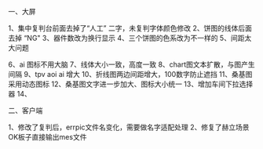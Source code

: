 <center><p align="right"></p></center>一、大屏

1、集中复判台前面去掉了“人工” 二字，未复判字体颜色修改
2、饼图的线体后面去掉 “NG" 
3、器件数改为换行显示
4、三个饼图的色系改为不一样的
5、间距太大问题

6、ai 图标不用大脑
7、线体大小一致，高度一致
8、chart图文本扩散，与图产生间隔
9、tpv aoi ai 增大
10、折线图两边间距增大，100数字防止遮挡
11、桑基图采用动态图标
12、桑基图文字进一步加大、图标大小统一
13、增加车间下拉选择器
14、

二、客户端

1、修改了复判后，errpic文件名变化，需要做名字适配处理
2、修复了赫立场景OK板子直接输出mes文件